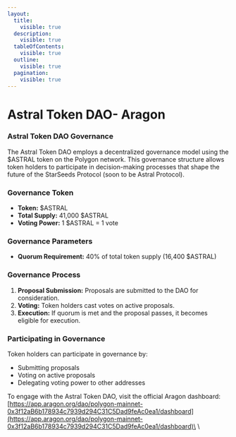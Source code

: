 ```yaml
---
layout:
  title:
    visible: true
  description:
    visible: true
  tableOfContents:
    visible: true
  outline:
    visible: true
  pagination:
    visible: true
---
```


# Astral Token DAO- Aragon

### Astral Token DAO Governance

The Astral Token DAO employs a decentralized governance model using the $ASTRAL token on the Polygon network. This governance structure allows token holders to participate in decision-making processes that shape the future of the StarSeeds Protocol (soon to be Astral Protocol).

### Governance Token

* **Token:** $ASTRAL
* **Total Supply:** 41,000 $ASTRAL
* **Voting Power:** 1 $ASTRAL = 1 vote

### Governance Parameters

* **Quorum Requirement:** 40% of total token supply (16,400 $ASTRAL)

### Governance Process

1. **Proposal Submission:** Proposals are submitted to the DAO for consideration.
2. **Voting:** Token holders cast votes on active proposals.
3. **Execution:** If quorum is met and the proposal passes, it becomes eligible for execution.

### Participating in Governance

Token holders can participate in governance by:

* Submitting proposals
* Voting on active proposals
* Delegating voting power to other addresses

To engage with the Astral Token DAO, visit the official Aragon dashboard:\
[https://app.aragon.org/dao/polygon-mainnet-0x3f12aB6b178934c7939d294C31C5Dad9feAc0ea1/dashboard](https://app.aragon.org/dao/polygon-mainnet-0x3f12aB6b178934c7939d294C31C5Dad9feAc0ea1/dashboard)\
\
